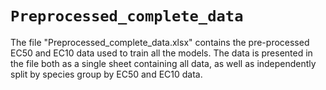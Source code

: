 # `Preprocessed_complete_data`
The file "Preprocessed_complete_data.xlsx" contains the pre-processed EC50 and EC10 data used to train all the models. The data is presented in the file both as a single sheet containing all data, as well as independently split by species group by EC50 and EC10 data.
